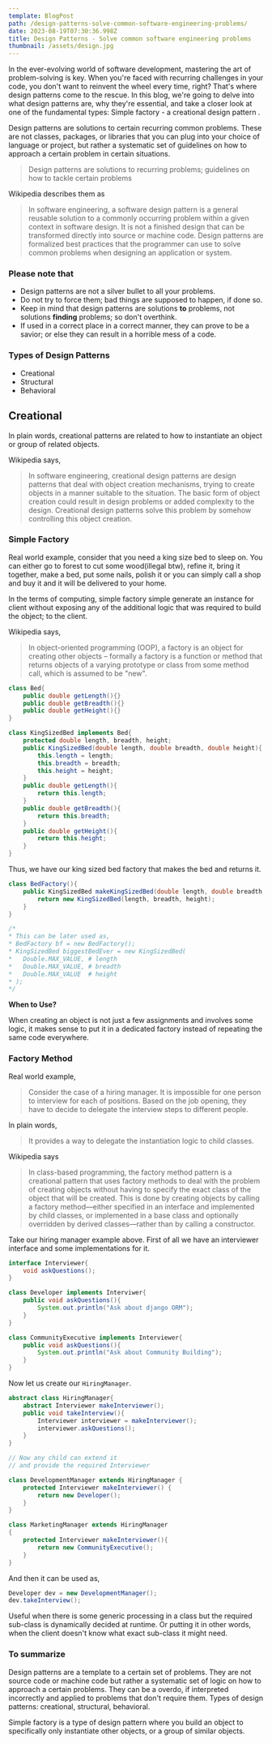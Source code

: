 ```yaml
---
template: BlogPost
path: /design-patterns-solve-common-software-engineering-problems/
date: 2023-08-19T07:30:36.998Z
title: Design Patterns - Solve common software engineering problems
thumbnail: /assets/design.jpg
---
```

In the ever-evolving world of software development, mastering the art of problem-solving is key. When you're faced with recurring challenges in your code, you don't want to reinvent the wheel every time, right? That's where design patterns come to the rescue. In this blog, we're going to delve into what design patterns are, why they're essential, and take a closer look at one of the fundamental types: Simple factory - a creational design pattern .

Design patterns are solutions to certain recurring common problems. These are not classes, packages, or libraries that you can plug into your choice of language or project, but rather a systematic set of guidelines on how to approach a certain problem in certain situations.

> Design patterns are solutions to recurring problems; guidelines on how to tackle certain problems
> 

Wikipedia describes them as

> In software engineering, a software design pattern is a general reusable solution to a commonly occurring problem within a given context in software design. It is not a finished design that can be transformed directly into source or machine code. Design patterns are formalized best practices that the programmer can use to solve common problems when designing an application or system.
> 

### Please note that

- Design patterns are not a silver bullet to all your problems.
- Do not try to force them; bad things are supposed to happen, if done so.
- Keep in mind that design patterns are solutions **to** problems, not solutions **finding** problems; so don't overthink.
- If used in a correct place in a correct manner, they can prove to be a savior; or else they can result in a horrible mess of a code.

### Types of Design Patterns

- Creational
- Structural
- Behavioral

## Creational

In plain words, creational patterns are related to how to instantiate an object or group of related objects.

Wikipedia says,

> In software engineering, creational design patterns are design patterns that deal with object creation mechanisms, trying to create objects in a manner suitable to the situation. The basic form of object creation could result in design problems or added complexity to the design. Creational design patterns solve this problem by somehow controlling this object creation.
> 

### Simple Factory

Real world example, consider that you need a king size bed to sleep on. You can either go to forest to cut some wood(illegal btw), refine it, bring it together, make a bed, put some nails, polish it or you can simply call a shop and buy it and it will be delivered to your home.

In the terms of computing, simple factory simple generate an instance for client without exposing any of the additional logic that was required to build the object; to the client.

Wikipedia says,

> In object-oriented programming (OOP), a factory is an object for creating other objects – formally a factory is a function or method that returns objects of a varying prototype or class from some method call, which is assumed to be "new".
> 

```java
class Bed{
	public double getLength(){}
	public double getBreadth(){}
	public double getHeight(){}
}

class KingSizedBed implements Bed{
	protected double length, breadth, height;
	public KingSizedBed(double length, double breadth, double height){
		this.length = length;
		this.breadth = breadth;
		this.height = height;
	}
	public double getLength(){
		return this.length;
	}
	public double getBreadth(){
		return this.breadth;
	}
	public double getHeight(){
		return this.height;
	}
}

```

Thus, we have our king sized bed factory that makes the bed and returns it.

```java
class BedFactory(){
	public KingSizedBed makeKingSizedBed(double length, double breadth, double height){
		return new KingSizedBed(length, breadth, height);
	}
}

/*
* This can be later used as,
* BedFactory bf = new BedFactory();
* KingSizedBed biggestBedEver = new KingSizedBed(
*	Double.MAX_VALUE, # length
*	Double.MAX_VALUE, # breadth
*	Double.MAX_VALUE  # height
* );
*/

```

**When to Use?**

When creating an object is not just a few assignments and involves some logic, it makes sense to put it in a dedicated factory instead of repeating the same code everywhere.

### Factory Method

Real world example,

> Consider the case of a hiring manager. It is impossible for one person to interview for each of positions. Based on the job opening, they have to decide to delegate the interview steps to different people.

In plain words,

> It provides a way to delegate the instantiation logic to child classes.

Wikipedia says

> In class-based programming, the factory method pattern is a creational pattern that uses factory methods to deal with the problem of creating objects without having to specify the exact class of the object that will be created. This is done by creating objects by calling a factory method—either specified in an interface and implemented by child classes, or implemented in a base class and optionally overridden by derived classes—rather than by calling a constructor.

Take our hiring manager example above. First of all we have an interviewer interface and some implementations for it.

```java
interface Interviewer{
	void askQuestions();
}

class Developer implements Interviwer{
	public void askQuestions(){
		System.out.println("Ask about django ORM");
	}
}

class CommunityExecutive implements Interviewer{
	public void askQuestions(){
		System.out.println("Ask about Community Building");
	}
}
```

Now let us create our `HiringManager`.

```java
abstract class HiringManager{
	abstract Interviewer makeInterviewer();
	public void takeInterview(){
		Interviewer interviewer = makeInterviewer();
		interviewer.askQuestions();
	}
}

// Now any child can extend it 
// and provide the required Interviewer

class DevelopmentManager extends HiringManager {
    protected Interviewer makeInterviewer() {
        return new Developer();
    }
}

class MarketingManager extends HiringManager
{
    protected Interviewer makeInterviewer(){
        return new CommunityExecutive();
    }
}
```

And then it can be used as,

```java
Developer dev = new DevelopmentManager();
dev.takeInterview();
```

Useful when there is some generic processing in a class but the required sub-class is dynamically decided at runtime. Or putting it in other words, when the client doesn't know what exact sub-class it might need.



### To summarize

Design patterns are a template to a certain set of problems. They are not source code or machine code but rather a systematic set of logic on how to approach a certain problems. They can be a overdo, if interpreted incorrectly and applied to problems that don't require them. Types of design patterns: creational, structural, behavioral.

Simple factory is a type of design pattern where you build an object to specifically only instantiate other objects, or a group of similar objects.

